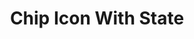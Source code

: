 ---
title: Chip Icon With State
name: chip_icon_state
category: chip
explanation: "This `chip` displays an icon and a label, where the label can be any state of a sensor you configure."
image_path: "https://via.placeholder.com/426x96/efefef/999999?text=Sorry,+no+image+yet"
internal: false
generator_install: true
generator_example: true
generator_button: true
variables:
  - name: ulm_chip_icon_state_icon
    type: variable
    example: '🛏️'
    required: true 
    explanation: "This is the icon to show. See  See <a href='/usage#icons'>icons</a> to read more about the used unicode `emojis`."
  - name: ulm_chip_icon_state_entity
    type: variable
    example: 'sensor.bed_occupancy'
    required: true 
    explanation: ""
yaml: |-
  - type: 'custom:button-card'
    template: chip_icon_state
    variables:
      ulm_chip_icon_state_icon: '🛏️'
      ulm_chip_icon_state_entity: sensor.bed_occupancy
ui: |-
  type: 'custom:button-card'
  template: chip_icon_state
  variables:
    ulm_chip_icon_state_icon: '🛏️'
    ulm_chip_icon_state_entity: sensor.bed_occupancy
code: |-
  chip_icon_state:
    template: chips
    triggers_update:
      - "[[[ variables.ulm_chip_icon_state_entity ]]]"
    label: |
      [[[
        var icon = '❔';
        if (variables.ulm_chip_icon_state_icon){
          var icon = variables.ulm_chip_icon_state_icon;
        } 
        var state = '';
        if (states[variables.ulm_chip_icon_state_entity].state){
          var state = states[variables.ulm_chip_icon_state_entity].state;
        } 
        return icon + ' ' + state;
      ]]]
---